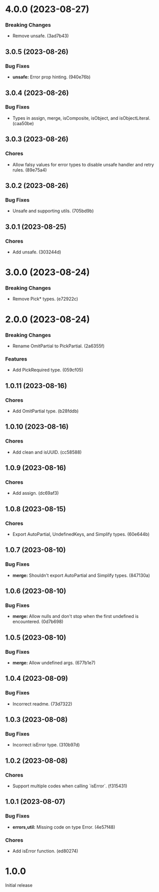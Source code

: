 # 4.0.0 (2023-08-27)

### Breaking Changes

- Remove unsafe. (3ad7b43)

## 3.0.5 (2023-08-26)

### Bug Fixes

- **unsafe:** Error prop hinting. (940e76b)

## 3.0.4 (2023-08-26)

### Bug Fixes

- Types in assign, merge, isComposite, isObject, and isObjectLiteral. (caa50be)

## 3.0.3 (2023-08-26)

### Chores

- Allow falsy values for error types to disable unsafe handler and retry rules. (89e75a4)

## 3.0.2 (2023-08-26)

### Bug Fixes

- Unsafe and supporting utils. (705bd9b)

## 3.0.1 (2023-08-25)

### Chores

- Add unsafe. (303244d)

# 3.0.0 (2023-08-24)

### Breaking Changes

- Remove Pick&#42; types. (e72922c)

# 2.0.0 (2023-08-24)

### Breaking Changes

- Rename OmitPartial to PickPartial. (2a6355f)

### Features

- Add PickRequired type. (059cf05)

## 1.0.11 (2023-08-16)

### Chores

- Add OmitPartial type. (b28fddb)

## 1.0.10 (2023-08-16)

### Chores

- Add clean and isUUID. (cc58588)

## 1.0.9 (2023-08-16)

### Chores

- Add assign. (dc69af3)

## 1.0.8 (2023-08-15)

### Chores

- Export AutoPartial, UndefinedKeys, and Simplify types. (60e644b)

## 1.0.7 (2023-08-10)

### Bug Fixes

- **merge:** Shouldn't export AutoPartial and Simplify types. (847130a)

## 1.0.6 (2023-08-10)

### Bug Fixes

- **merge:** Allow nulls and don't stop when the first undefined is encountered. (0d7b698)

## 1.0.5 (2023-08-10)

### Bug Fixes

- **merge:** Allow undefined args. (677b1e7)

## 1.0.4 (2023-08-09)

### Bug Fixes

- Incorrect readme. (73d7322)

## 1.0.3 (2023-08-08)

### Bug Fixes

- Incorrect isError type. (310b97d)

## 1.0.2 (2023-08-08)

### Chores

- Support multiple codes when calling &#96;isError&#96;. (f315431)

## 1.0.1 (2023-08-07)

### Bug Fixes

- **errors,util:** Missing code on type Error. (4e57f48)

### Chores

- Add isError function. (ed80274)

# 1.0.0

Initial release

